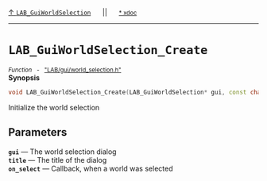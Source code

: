 [&#8593; `LAB_GuiWorldSelection`](LAB--gui--lab_guiworldselection.md)&nbsp;&nbsp;&nbsp;&nbsp;&nbsp;&nbsp;||&nbsp;&nbsp;&nbsp;&nbsp;&nbsp;&nbsp;<small>[\* xdoc](../xdoc/LAB/gui.xmd#L359)</small>
***

# `LAB_GuiWorldSelection_Create`
<small>*Function* &nbsp; - &nbsp; ["LAB/gui/world_selection.h"](../include/LAB/gui/world_selection.h)</small>  
**Synopsis**

```cpp
void LAB_GuiWorldSelection_Create(LAB_GuiWorldSelection* gui, const char* title, LAB_WorldSelectProc on_select)
```

Initialize the world selection

## Parameters
**`gui`** &#8213; The world selection dialog  
**`title`** &#8213; The title of the dialog  
**`on_select`** &#8213; Callback, when a world was selected  
